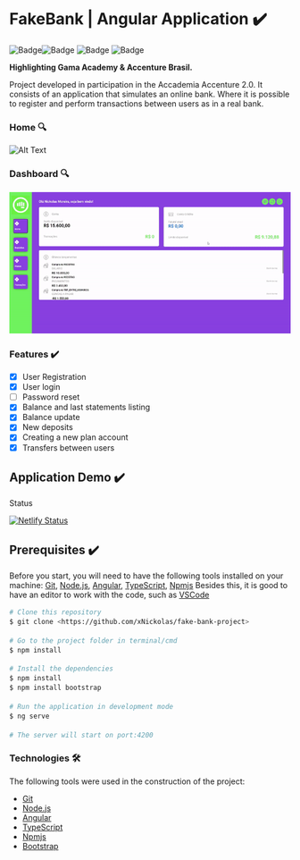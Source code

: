 # FakeBank | Angular Application :heavy_check_mark:
![Badge](https://img.shields.io/badge/npm-v6.14.11-lightgrey)![Badge](https://img.shields.io/badge/node.js-v14.15.5-lightgrey)
![Badge](https://img.shields.io/badge/angular-v11-lightgrey) ![Badge](https://img.shields.io/badge/typescript-v4.2-lightgrey)

**Highlighting Gama Academy & Accenture Brasil.**

Project developed in participation in the Accademia Accenture 2.0. It consists of an application that simulates an online bank. Where it is possible to register and perform transactions between users as in a real bank.


### Home :mag:
![Alt Text](https://github.com/xNickolas/fake-bank-project/blob/master/src/assets/readme/dashboard.gif)

### Dashboard :mag:
![Alt Text](https://github.com/xNickolas/fake-bank-project/blob/master/src/assets/readme/home.gif)


### Features :heavy_check_mark:

- [x] User Registration
- [x] User login
- [ ] Password reset
- [x] Balance and last statements listing
- [x] Balance update
- [x] New deposits
- [x] Creating a new plan account
- [x] Transfers between users

## Application Demo :heavy_check_mark:
Status 

[![Netlify Status](https://api.netlify.com/api/v1/badges/7c53318f-54a5-4e6f-9fbd-12b8b1b24b05/deploy-status)](https://fakebank.netlify.app/)

## Prerequisites :heavy_check_mark:

Before you start, you will need to have the following tools installed on your machine:
[Git](https://git-scm.com), [Node.js](https://nodejs.org/en/), [Angular](https://angular.io/), [TypeScript](https://www.typescriptlang.org/), [Npmjs](https://www.npmjs.com/)
Besides this, it is good to have an editor to work with the code, such as [VSCode](https://code.visualstudio.com/)

```bash
# Clone this repository
$ git clone <https://github.com/xNickolas/fake-bank-project>

# Go to the project folder in terminal/cmd
$ npm install 

# Install the dependencies
$ npm install
$ npm install bootstrap

# Run the application in development mode
$ ng serve

# The server will start on port:4200
```

### Technologies 🛠

The following tools were used in the construction of the project:

- [Git](https://git-scm.com)
- [Node.js](https://nodejs.org/en/)
- [Angular](https://angular.io/)
- [TypeScript](https://www.typescriptlang.org/)
- [Npmjs](https://www.npmjs.com/)
- [Bootstrap](https://getbootstrap.com/)

